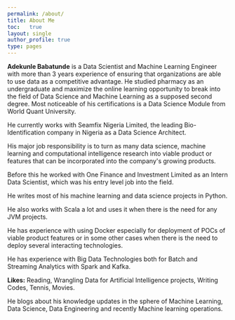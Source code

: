 ```yaml
---
permalink: /about/
title: About Me
toc:   true
layout: single
author_profile: true
type: pages
---
```


__Adekunle Babatunde__ is a Data Scientist and Machine Learning Engineer with more than 3 years experience of ensuring that organizations are able to use data as a competitive advantage. He studied pharmacy as an undergraduate and maximize the online learning opportunity to break into the field of Data Science and Machine Learning as a supposed second degree. Most noticeable of his certifications is a Data Science Module from World Quant University.

He currently works with Seamfix Nigeria Limited, the leading Bio-Identification company in Nigeria as a Data Science Architect.

His major job responsibility is to turn as many data science, machine learning and computational intelligence research into viable product or features that can be incorporated into the company's growing products.

Before this he worked with One Finance and Investment Limited as an Intern Data Scientist, which was his entry level job into the field.

He writes most of his machine learning and data science projects in Python.

He also works with Scala a lot and uses it when there is the need for any JVM projects. 

He has experience with using Docker especially for deployment of POCs of viable product features or in some other cases when there is the need to deploy several interacting technologies.

He has experience with Big Data Technologies both for Batch and Streaming Analytics with Spark and Kafka.

__Likes:__ Reading, Wrangling Data for Artificial Intelligence projects, Writing Codes, Tennis, Movies.

He blogs about his knowledge updates in the sphere of Machine Learning, Data Science, Data Engineering and recently Machine learning operations.